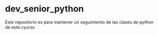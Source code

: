 # dev_senior_python
Este repositorio es para mantener un seguimiento de las clases de python de este cyurso
